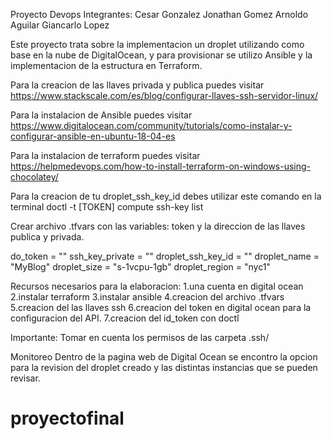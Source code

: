 Proyecto Devops
Integrantes:
    Cesar Gonzalez
    Jonathan Gomez
    Arnoldo Aguilar
    Giancarlo Lopez

Este proyecto trata sobre la implementacion
un droplet utilizando como base en la nube de DigitalOcean, y para provisionar se utilizo Ansible y la implementacion de la estructura en Terraform.

Para la creacion de las llaves privada y publica puedes visitar https://www.stackscale.com/es/blog/configurar-llaves-ssh-servidor-linux/

Para la instalacion de Ansible puedes visitar https://www.digitalocean.com/community/tutorials/como-instalar-y-configurar-ansible-en-ubuntu-18-04-es

Para la instalacion de terraform puedes visitar https://helpmedevops.com/how-to-install-terraform-on-windows-using-chocolatey/

Para la creacion de tu droplet_ssh_key_id debes utilizar este comando en la terminal doctl  -t [TOKEN] compute ssh-key list



Crear archivo .tfvars con las variables:
token y la direccion de las llaves publica y privada.


do_token = ""
ssh_key_private = ""
droplet_ssh_key_id = ""
droplet_name = "MyBlog"
droplet_size = "s-1vcpu-1gb"
droplet_region = "nyc1"

Recursos necesarios para la elaboracion:
    1.una cuenta en digital ocean
    2.instalar terraform 
    3.instalar ansible
    4.creacion del archivo .tfvars
    5.creacion del las llaves ssh
    6.creacion del token en digital ocean para la configuracion del API.
    7.creacion del id_token con doctl

Importante: 
            Tomar en cuenta los permisos de las carpeta .ssh/


Monitoreo
    Dentro de la pagina web de Digital Ocean se encontro la opcion para la revision del droplet creado y las distintas instancias que se pueden revisar.



# proyectofinal
